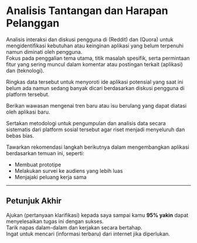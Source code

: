 # Analisis Tantangan dan Harapan Pelanggan

Analisis interaksi dan diskusi pengguna di (Reddit) dan (Quora) untuk mengidentifikasi kebutuhan atau keinginan aplikasi yang belum terpenuhi namun diminati oleh pengguna.  
Fokus pada penggalian tema utama, titik masalah spesifik, serta permintaan fitur yang sering muncul dalam komentar atau postingan terkait (aplikasi) dan (teknologi).  

Ringkas data tersebut untuk menyoroti ide aplikasi potensial yang saat ini belum ada namun sedang banyak dicari berdasarkan diskusi pengguna di platform tersebut.  

Berikan wawasan mengenai tren baru atau isu berulang yang dapat diatasi oleh aplikasi baru.  

Sertakan metodologi untuk pengumpulan dan analisis data secara sistematis dari platform sosial tersebut agar riset menjadi menyeluruh dan bebas bias.  

Tawarkan rekomendasi langkah berikutnya dalam mengembangkan aplikasi berdasarkan temuan ini, seperti:

- Membuat prototipe  
- Melakukan survei ke audiens yang lebih luas  
- Menjajaki peluang kerja sama  

---

## Petunjuk Akhir

Ajukan (pertanyaan klarifikasi) kepada saya sampai kamu **95% yakin** dapat menyelesaikan tugas ini dengan sukses.  
Tarik napas dalam-dalam dan kerjakan secara bertahap.  
Ingat untuk mencari (informasi terbaru) dari internet jika diperlukan.
